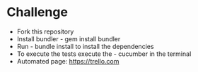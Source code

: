 # Challenge

* Fork this repository
* Install bundler - gem install bundler
* Run - bundle install to install the dependencies
* To execute the tests execute the - cucumber in the terminal
* Automated page: https://trello.com
